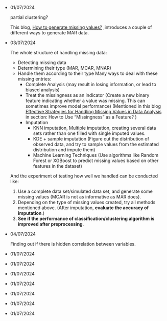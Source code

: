 - 01/07/2024

  partial clustering?

  This blog,  [How to generate missing values?](https://rmisstastic.netlify.app/how-to/generate/misssimul#:~:text=Missing%20Completely%20At%20Random%20values,Bernoulli%20distribution%20of%20parameter%20perc) ,introduces a couple of different ways to generate MAR data.
  
- 03/07/2024

  The whole structure of handling missing data:
  * Detecting missing data
  * Determining their type (MAR, MCAR, MNAR)
  * Handle them according to their type
    Many ways to deal with these missing entries:
      - Complete Analysis (may result in losing information, or lead to biased analysis)
      - Treat the missingness as an indicator (Create a new binary feature indicating whether a value was missing. This can sometimes improve model performance) (Mentioned in this blog [Effective Strategies for Handling Missing Values in Data Analysis](https://www.analyticsvidhya.com/blog/2021/10/handling-missing-value/) in section: How to Use “Missingness” as a Feature? )
      - Imputation
        * KNN imputation, Multiple imputation, creating several data sets rather than one filled with single imputed values.
        * KDE + sample imputation (Figure out the distribution of observed data, and try to sample values from the estimated distribution and impute them)
        * Machine Learning Techniques (Use algorithms like Random Forest or XGBoost to predict missing values based on other features in the dataset)
          
  And the experiment of testing how well we handled can be conducted like:
  1. Use a complete data set/simulated data set, and generate some missing values (MCAR is not as informative as MAR does).
  2. Depending on the type of missing values created, try all methods mentioned above. (After imputation, **evaluate the accuracy of imputation**.)
  3. **See if the performance of classification/clustering algorithm is improved after preprocessing**.
  
- 04/07/2024

  Finding out if there is hidden correlation between variables.
  
- 01/07/2024
- 01/07/2024
- 01/07/2024
- 01/07/2024
- 01/07/2024
- 01/07/2024
- 01/07/2024
